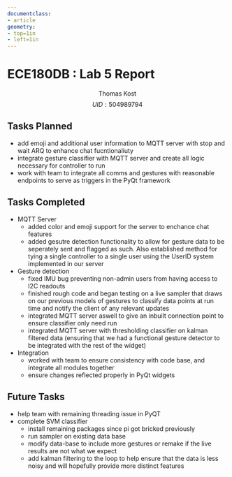 ```yaml
---
documentclass:
- article
geometry:
- top=1in
- left=1in
---
```



# ECE180DB : Lab 5 Report

$$\text{Thomas Kost}$$
$$UID:504989794$$

## Tasks Planned
- add emoji and additional user information to MQTT server with stop and wait ARQ to enhance chat fucntionaliuty
- integrate gesture classifier with MQTT server and create all logic necessary for controller to run
- work with team to integrate all comms and gestures with reasonable endpoints to serve as triggers in the PyQt framework

## Tasks Completed
- MQTT Server
    - added color and emoji support for the server to enchance chat features
    - added gesutre detection functionality to allow for gesture data to be seperately sent and flagged as such. Also established method for tying a single controller to a single user using the UserID system implemented in our server
- Gesture detection
    - fixed IMU bug preventing non-admin users from having access to I2C readouts
    - finished rough code and began testing on a live sampler that draws on our previous models of gestures to classify data points at run time and notify the client of any relevant updates
    - integrated MQTT server aswell to give an inbuilt connection point to ensure classifier only need run
    - integrated MQTT server with thresholding classifier on kalman filtered data (ensuring that we had a functional gesture detector to be integrated with the rest of the widget)
- Integration
    - worked with team to ensure consistency with code base, and integrate all modules together
    - ensure changes reflected properly in PyQt widgets

## Future Tasks

- help team with remaining threading issue in PyQT
- complete SVM classifier
    - install remaining packages since pi got bricked previously
    - run sampler on existing data base
    - modify data-base to include more gestures or remake if the live results are not what we expect
    - add kalman filtering to the loop to help ensure that the data is less noisy and will hopefully provide more distinct features